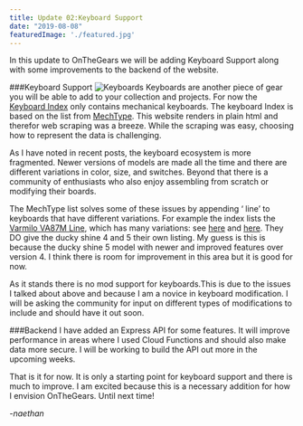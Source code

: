 ```yaml
---
title: Update 02:Keyboard Support
date: "2019-08-08"
featuredImage: './featured.jpg'
---
```


In this update to OnTheGears we will be adding Keyboard Support along with some improvements to the backend of the website.

<!-- end -->


###Keyboard Support
![Keyboards](https://i.imgur.com/WRsJY4F.gif)
Keyboards are another piece of gear you will be able to add to your collection and projects. For now the [Keyboard Index](https://onthegears.com/keyboards) only contains mechanical keyboards. The keyboard Index is based on the list from [MechType](https://www.mechtype.com/mechanical-keyboard-list/). This website renders in plain html and therefor web scraping was a breeze. While the scraping was easy, choosing how to represent the data is challenging.

As I have noted in recent posts, the keyboard ecosystem is more fragmented. Newer versions of models are made all the time and there are different variations in color, size, and switches. Beyond that there is a community of enthusiasts who also enjoy assembling from scratch or modifying their boards. 

The MechType list solves some of these issues by appending ‘ line’ to keyboards that have different variations. For example the index lists the [Varmilo VA87M Line](https://onthegears.com/keyboards/158), which has many variations: see [here](https://mechanicalkeyboards.com/shop/index.php?l=product_detail&p=4927) and [here](https://mechanicalkeyboards.com/shop/index.php?l=product_detail&p=5217). They DO give the ducky shine 4 and 5 their own listing. My guess is this is because the ducky shine 5 model with newer and improved features over version 4. I think there is room for improvement in this area but it is good for now.

As it stands there is no mod support for keyboards.This is due to the issues I talked about above and because I am a novice in keyboard modification. I will be asking the community for input on different types of modifications to include and should have it out soon.

###Backend
I have added an Express API for some features. It will improve performance in areas where I used Cloud Functions and should also make data more secure. I will be working to build the API out more in the upcoming weeks.

That is it for now. It is only a starting point for keyboard support and there is much to improve. I am excited because this is a necessary addition for how I envision OnTheGears. Until next time!

*-naethan*